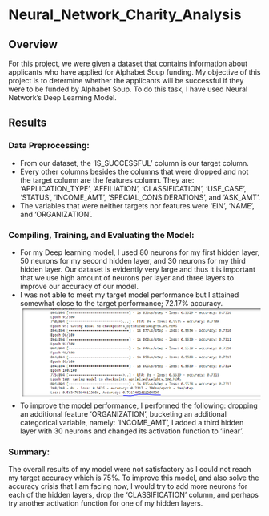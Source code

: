 # Neural_Network_Charity_Analysis
## Overview
For this project, we were given a dataset that contains information about applicants who have applied for Alphabet Soup funding. My objective of this project is to determine whether the applicants will be successful if they were to be funded by Alphabet Soup. To do this task, I have used Neural Network’s Deep Learning Model. 
## Results
### Data Preprocessing:
-  From our dataset, the ‘IS_SUCCESSFUL’ column is our target column.
- Every other columns besides the columns that were dropped and not the target column are the features column. They are: ‘APPLICATION_TYPE’, ‘AFFILIATION’, ‘CLASSIFICATION’, ‘USE_CASE’, ‘STATUS’, ‘INCOME_AMT’, ‘SPECIAL_CONSIDERATIONS’, and ‘ASK_AMT’.
- The variables that were neither targets nor features were ‘EIN’, ‘NAME’, and ‘ORGANIZATION’.


### Compiling, Training, and Evaluating the Model:
- For my Deep learning model, I used 80 neurons for my first hidden layer, 50 neurons for my second hidden layer, and 30 neurons for my third hidden layer. Our dataset is evidently very large and thus it is important that we use high amount of neurons per layer and three layers to improve our accuracy of our model.
-   I was not able to meet my target model performance but I attained somewhat close to the target performance; 72.17% accuracy. 
![AccuracyScore](ModelAccuracy.PNG)
- To improve the model performance, I performed the following: dropping an additional feature ‘ORGANIZATION’, bucketing an additional categorical variable, namely: ‘INCOME_AMT’, I added a third hidden layer with 30 neurons and changed its activation function to ‘linear’. 

### Summary:
The overall results of my model were not satisfactory as I could not reach my target accuracy which is 75%. To improve this model, and also solve the accuracy crisis that I am facing now, I would try to add more neurons for each of the hidden layers, drop the ‘CLASSIFICATION’ column, and perhaps try another activation function for one of my hidden layers. 
